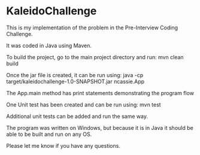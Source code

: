 # KaleidoChallenge

This is my implementation of the problem in the Pre-Interview Coding Challenge.

It was coded in Java using Maven.

To build the project, go to the main project directory and run:
	mvn clean build
	
Once the jar file is created, it can be run using:
	java -cp target/kaleidochallenge-1.0-SNAPSHOT.jar ncassie.App
	
The App.main method has print statements demonstrating the program flow
	
One Unit test has been created and can be run using:
	mvn test
	
Additional unit tests can be added and run the same way.

The program was written on Windows, but because it is in Java it should be able to be built and run on any OS.

Please let me know if you have any questions.
	

 
